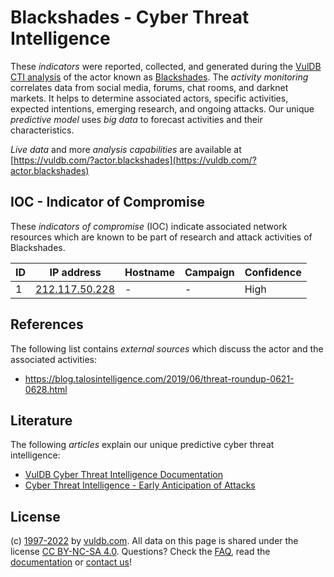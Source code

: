 # Blackshades - Cyber Threat Intelligence

These _indicators_ were reported, collected, and generated during the [VulDB CTI analysis](https://vuldb.com/?kb.cti) of the actor known as [Blackshades](https://vuldb.com/?actor.blackshades). The _activity monitoring_ correlates data from social media, forums, chat rooms, and darknet markets. It helps to determine associated actors, specific activities, expected intentions, emerging research, and ongoing attacks. Our unique _predictive model_ uses _big data_ to forecast activities and their characteristics.

_Live data_ and more _analysis capabilities_ are available at [https://vuldb.com/?actor.blackshades](https://vuldb.com/?actor.blackshades)

## IOC - Indicator of Compromise

These _indicators of compromise_ (IOC) indicate associated network resources which are known to be part of research and attack activities of Blackshades.

ID | IP address | Hostname | Campaign | Confidence
-- | ---------- | -------- | -------- | ----------
1 | [212.117.50.228](https://vuldb.com/?ip.212.117.50.228) | - | - | High

## References

The following list contains _external sources_ which discuss the actor and the associated activities:

* https://blog.talosintelligence.com/2019/06/threat-roundup-0621-0628.html

## Literature

The following _articles_ explain our unique predictive cyber threat intelligence:

* [VulDB Cyber Threat Intelligence Documentation](https://vuldb.com/?kb.cti)
* [Cyber Threat Intelligence - Early Anticipation of Attacks](https://www.scip.ch/en/?labs.20201022)

## License

(c) [1997-2022](https://vuldb.com/?kb.changelog) by [vuldb.com](https://vuldb.com/?kb.about). All data on this page is shared under the license [CC BY-NC-SA 4.0](https://creativecommons.org/licenses/by-nc-sa/4.0/). Questions? Check the [FAQ](https://vuldb.com/?kb.faq), read the [documentation](https://vuldb.com/?kb) or [contact us](https://vuldb.com/?contact)!
